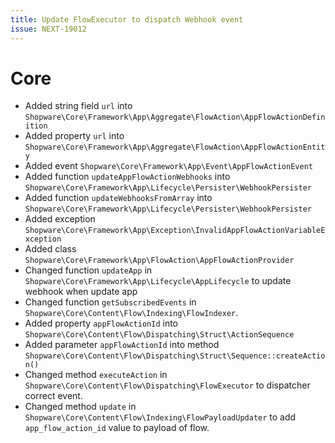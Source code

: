 ```yaml
---
title: Update FlowExecutor to dispatch Webhook event
issue: NEXT-19012
---
```

# Core
* Added string field `url` into `Shopware\Core\Framework\App\Aggregate\FlowAction\AppFlowActionDefinition`
* Added property `url` into `Shopware\Core\Framework\App\Aggregate\FlowAction\AppFlowActionEntity`
* Added event `Shopware\Core\Framework\App\Event\AppFlowActionEvent`
* Added function `updateAppFlowActionWebhooks` into `Shopware\Core\Framework\App\Lifecycle\Persister\WebhookPersister`
* Added function `updateWebhooksFromArray` into `Shopware\Core\Framework\App\Lifecycle\Persister\WebhookPersister`
* Added exception `Shopware\Core\Framework\App\Exception\InvalidAppFlowActionVariableException`
* Added class `Shopware\Core\Framework\App\FlowAction\AppFlowActionProvider`
* Changed function `updateApp` in `Shopware\Core\Framework\App\Lifecycle\AppLifecycle` to update webhook when update app
* Changed function `getSubscribedEvents` in `Shopware\Core\Content\Flow\Indexing\FlowIndexer`.
* Added property `appFlowActionId` into `Shopware\Core\Content\Flow\Dispatching\Struct\ActionSequence`
* Added parameter `appFlowActionId` into method `Shopware\Core\Content\Flow\Dispatching\Struct\Sequence::createAction()`
* Changed method `executeAction` in `Shopware\Core\Content\Flow\Dispatching\FlowExecutor` to dispatcher correct event.
* Changed method `update` in `Shopware\Core\Content\Flow\Indexing\FlowPayloadUpdater` to add `app_flow_action_id` value to payload of flow.
